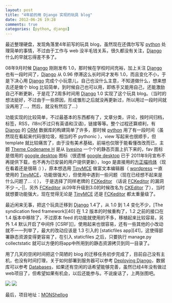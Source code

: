 ```yaml
---
layout: post
title: "4年前的用 Django 实现的玩具 blog"
date: 2012-06-26 19:28
comments: true
categories: [python, django]
---
```


最近整理硬盘，发现角落里4年前写的玩具 blog，虽然现在还偶尔写写 [python][] 处理简单的事情，不过由于工作与 web 没半毛钱关系，很久都没有关注，[Django][] 什么的早就忘得差不多了。

08年9月时候 [Django][] 刚刚发布 1.0，那时候在学校时间充裕，加上关注 [Django][] 也有一段时间了，[Django][] 从 0.96 停滞这么长时间才发布 1.0，而且变化不小，于是下决心用 [Django][] 完成个小玩意儿，自己也没什么主意，不知道做什么，想来想去还是做个 blog 比较简单，到时候自己也可以用，即练手又能用自己，还能激励自己不断更新，于是花了2周多时间用 [Django][] 1.0 实现了这个玩具 blog。（当时的想法挺好，不过由于一些原因，形成雏形之后就没再更新过，所以用过一段时间就没再用了…，然后，就没有然后了…）

  [python]: http://python.org/
  [Django]: https://www.djangoproject.com/

<!-- more -->
功能实现的比较简单，不过最基本的东西都有了，文章分类，评论，按时间归档，标签，RSS，i18n(不过只有英语和汉语)，链接等等。整个过程还算顺利，有 [Django][] 的 [ORM][]  数据库的构建简单了许多，那时候 [python][] 用了有一段时间（虽然现在看起来代码很垃圾，相当的不 pythonic ），view 写起来也很顺手，但 template 就比较痛苦了，由于没有美术基础，前端也仅限于能看懂改改而已，主题 [Theme Codename H][30] 是从 [livesino][] 一个个的静态页面上扒下来的，fav 图标是借用的 [google desktop][gdesktop] 图标（很遗憾 [google desktop][gdesktop] 已于 2011年9月宣布不再提供下载，也不再为已安装的用户提供更新），logo 是直接用的[方正喵呜体][31]（现在看着还是很萌 :) ），原本想选用 [TinyMCE][] 做富文本编辑器（ [wordpress][wp] 一直使用的 [TinyMCE][]，功能很强大），但使用中遇到一些问题（现在已经想不起来是什么问题了… :( ）， 于是选择了同样老牌的 [FCKeditor][] （话说 [FCKeditor][] 的漏洞不少 –_-||，另外 [FCKeditor][] 从09年升级到3.0的时候改名为 [CKEditor][] 了），当时就想要功能强大，现在觉得无论是 [TinyMCE][] 还是 [FCKeditor][] 都太重量级了。

  [ORM]: http://en.wikipedia.org/wiki/Object-relational_mapping
  [livesino]: http://livesino.net/
  [gdesktop]: http://desktop.google.com/
  [TinyMCE]: http://www.tinymce.com/
  [wp]: http://wordpress.org/
  [FCKeditor]: http://ckeditor.com/
  [CKEditor]: http://ckeditor.com/
  [30]: http://livesino.net/theme-codename-h#mobile
  [31]: http://www.foundertype.com/showsortpic.php?inputword=%B0%AE%D3%DA%D7%D6%C0%EF%D0%D0%BC%E4&sid=1041&fontfile=FZMWFONT.TTF

最近闲来无事，把这个玩具迁移到 [Django] 1.4了，从 1.0 到 1.4 变化不少，[The syndication feed framework][40] 在 1.2 版本的时候重构了，1.2 之前的接口在 1.4 版本中移除了，不过原本 feed 的功能就使用的不多，移植起来比较容易，另外 1.4 默认开启了中间件 [CSRF][]，使用起来也很容易，还有一些其他的小改动就不一一列举了，最大的改动应该是 1.3 引入的 [staticfiles app][41]，这使得部署静态资源变得更容易了，在引入 staticfiles 之后，只要执行 manage.py collectstatic 就可以方便的将app中所用到的静态资源拷贝到同一目录了。

用了几天的空闲时间把这个简陋的 blog 的迁移任务初步完成了，目前自己没有主机，也没有时间打理，关于如何部署到服务器可以参考 [Deploying Django][50]，数据库可以参考 [Databases][]，如果还有空闲的话希望能够完善，虽然已经4年没有做过web项目了，但希望如果有机会，以后还能参与。不说废话了，上两张图吧。

  [50]: https://docs.djangoproject.com/en/1.4/howto/deployment/
  [Databases]: https://docs.djangoproject.com/en/1.4/ref/databases/

![](https://raw.github.com/bitdewy/MONShellog/master/snapshot00.png)
![](https://raw.github.com/bitdewy/MONShellog/master/snapshot01.png)

最后，项目地址：[MONShellog](https://github.com/bitdewy/MONShellog)
